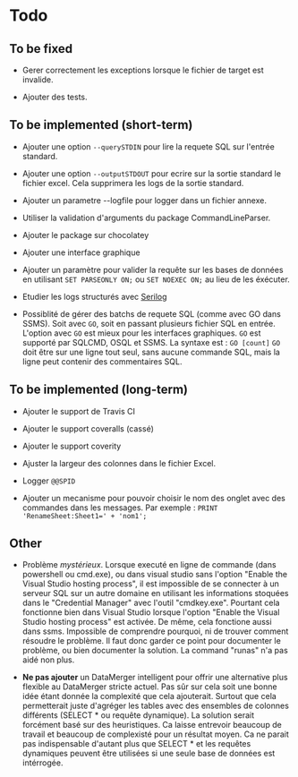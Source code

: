 ﻿
Todo
====


To be fixed
-----------

* Gerer correctement les exceptions lorsque le fichier de target est invalide.

* Ajouter des tests.


To be implemented (short-term)
------------------------------

* Ajouter une option `--querySTDIN` pour lire la requete SQL sur l'entrée standard.

* Ajouter une option `--outputSTDOUT` pour ecrire sur la sortie standard le fichier excel.
	Cela supprimera les logs de la sortie standard.

* Ajouter un parametre --logfile pour logger dans un fichier annexe.

* Utiliser la validation d'arguments du package CommandLineParser.

* Ajouter le package sur chocolatey

* Ajouter une interface graphique

* Ajouter un paramètre pour valider la requête sur les bases de données en utilisant `SET PARSEONLY ON;` ou `SET NOEXEC ON;` au lieu de les éxécuter.

* Etudier les logs structurés avec [Serilog](https://serilog.net/)

* Possiblité de gérer des batchs de requete SQL (comme avec GO dans SSMS).
	Soit avec `GO`, soit en passant plusieurs fichier SQL en entrée. L'option avec `GO` est mieux pour les interfaces graphiques.
	`GO` est supporté par SQLCMD, OSQL et SSMS.
	La syntaxe est : `GO [count]`
	`GO` doit être sur une ligne tout seul, sans aucune commande SQL, mais la ligne peut contenir des commentaires SQL.


To be implemented (long-term)
------------------------------

* Ajouter le support de Travis CI

* Ajouter le support coveralls (cassé)

* Ajouter le support coverity

* Ajuster la largeur des colonnes dans le fichier Excel.

* Logger `@@SPID`

* Ajouter un mecanisme pour pouvoir choisir le nom des onglet avec des commandes dans les messages. Par exemple : `PRINT 'RenameSheet:Sheet1=' + 'nom1';`


Other
-----

* Problème *mystérieux*. Lorsque executé en ligne de commande (dans powershell ou cmd.exe), ou dans visual studio sans l'option "Enable the Visual Studio hosting process",
il est impossible de se connecter à un serveur SQL sur un autre domaine en utilisant les informations stoquées dans le "Credential Manager" avec l'outil "cmdkey.exe".
Pourtant cela fonctionne bien dans Visual Studio lorsque l'option "Enable the Visual Studio hosting process" est activée. De même, cela fonctione aussi dans ssms.
Impossible de comprendre pourquoi, ni de trouver comment résoudre le problème. Il faut donc garder ce point pour documenter le problème, ou bien documenter la solution.
La command "runas" n'a pas aidé non plus.

* **Ne pas ajouter** un DataMerger intelligent pour offrir une alternative plus flexible au DataMerger stricte actuel.
Pas sûr sur cela soit une bonne idée étant donnée la complexité que cela ajouterait.
Surtout que cela permetterait juste d'agréger les tables avec des ensembles de colonnes différents (SELECT * ou requête dynamique).
La solution serait forcément basé sur des heuristiques. Ca laisse entrevoir beaucoup de travail et beaucoup de complexisté pour un résultat moyen.
Ca ne parait pas indispensable d'autant plus que SELECT * et les requêtes dynamiques peuvent être utilisées si une seule base de données est intérrogée.
